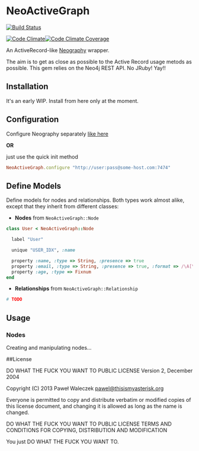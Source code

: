 # NeoActiveGraph
[![Build Status](https://travis-ci.org/pwaleczek/neo_active_graph.svg?branch=master)](https://travis-ci.org/pwaleczek/neo_active_graph)

[![Code Climate](https://codeclimate.com/github/pwaleczek/neo_active_graph.png)![Code Climate Coverage](https://codeclimate.com/github/pwaleczek/neo_active_graph/coverage.png)](https://codeclimate.com/github/pwaleczek/neo_active_graph)

An ActiveRecord-like [Neography](https://github.com/maxdemarzi/neography) wrapper.

The aim is to get as close as possible to the Active Record usage metods as possible. This gem relies on the Neo4j REST API. No JRuby! Yay!!

## Installation
It's an early WIP. Install from here only at the moment.

## Configuration

Configure Neography separately [like here](https://github.com/maxdemarzi/neography/wiki/Configuration-and-initialization)

__OR__

just use the quick init method

```ruby
NeoActiveGraph.configure "http://user:pass@some-host.com:7474"
```

## Define Models

Define models for nodes and relationships.
Both types work almost alike, except that they inherit from different classes:

- __Nodes__ from `NeoActiveGraph::Node`

```ruby
class User < NeoActiveGraph::Node

  label "User"

  unique "USER_IDX", :name

  property :name, :type => String, :presence => true
  property :email, :type => String, :presence => true, :format => /\A[\w+\-.]+@[a-z\d\-.]+\.[a-z]+\z/i
  property :age, :type => Fixnum
end
```

- __Relationships__ from `NeoActiveGraph::Relationship`

```ruby
# TODO
```

## Usage

### Nodes

Creating and manipulating nodes...



##License

DO WHAT THE FUCK YOU WANT TO PUBLIC LICENSE Version 2, December 2004

Copyright (C) 2013 Paweł Waleczek pawel@thisismyasterisk.org

Everyone is permitted to copy and distribute verbatim or modified copies of this license document, and changing it is allowed as long as the name is changed.

DO WHAT THE FUCK YOU WANT TO PUBLIC LICENSE TERMS AND CONDITIONS FOR COPYING, DISTRIBUTION AND MODIFICATION

You just DO WHAT THE FUCK YOU WANT TO.
